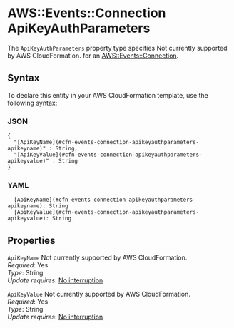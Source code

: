 # AWS::Events::Connection ApiKeyAuthParameters<a name="aws-properties-events-connection-apikeyauthparameters"></a>

<a name="aws-properties-events-connection-apikeyauthparameters-description"></a>The `ApiKeyAuthParameters` property type specifies Not currently supported by AWS CloudFormation\. for an [AWS::Events::Connection](aws-resource-events-connection.md)\.

## Syntax<a name="aws-properties-events-connection-apikeyauthparameters-syntax"></a>

To declare this entity in your AWS CloudFormation template, use the following syntax:

### JSON<a name="aws-properties-events-connection-apikeyauthparameters-syntax.json"></a>

```
{
  "[ApiKeyName](#cfn-events-connection-apikeyauthparameters-apikeyname)" : String,
  "[ApiKeyValue](#cfn-events-connection-apikeyauthparameters-apikeyvalue)" : String
}
```

### YAML<a name="aws-properties-events-connection-apikeyauthparameters-syntax.yaml"></a>

```
  [ApiKeyName](#cfn-events-connection-apikeyauthparameters-apikeyname): String
  [ApiKeyValue](#cfn-events-connection-apikeyauthparameters-apikeyvalue): String
```

## Properties<a name="aws-properties-events-connection-apikeyauthparameters-properties"></a>

`ApiKeyName`  <a name="cfn-events-connection-apikeyauthparameters-apikeyname"></a>
Not currently supported by AWS CloudFormation\.  
*Required*: Yes  
*Type*: String  
*Update requires*: [No interruption](https://docs.aws.amazon.com/AWSCloudFormation/latest/UserGuide/using-cfn-updating-stacks-update-behaviors.html#update-no-interrupt)

`ApiKeyValue`  <a name="cfn-events-connection-apikeyauthparameters-apikeyvalue"></a>
Not currently supported by AWS CloudFormation\.  
*Required*: Yes  
*Type*: String  
*Update requires*: [No interruption](https://docs.aws.amazon.com/AWSCloudFormation/latest/UserGuide/using-cfn-updating-stacks-update-behaviors.html#update-no-interrupt)